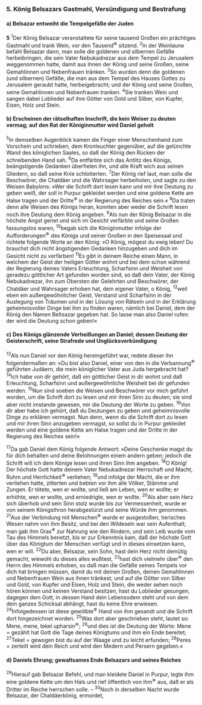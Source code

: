 ### 5. König Belsazars Gastmahl, Versündigung und Bestrafung

#### a) Belsazar entweiht die Tempelgefäße der Juden

__5__
<sup>1</sup>Der König Belsazar veranstaltete für seine tausend Großen ein prächtiges Gastmahl und trank Wein, vor den Tausend<sup title="oder: den Tausend gegenüber">&#x2732;</sup> sitzend.
<sup>2</sup>In der Weinlaune befahl Belsazar dann, man solle die goldenen und silbernen Gefäße herbeibringen, die sein Vater Nebukadnezar aus dem Tempel zu Jerusalem weggenommen hatte, damit aus ihnen der König und seine Großen, seine Gemahlinnen und Nebenfrauen tränken.
<sup>3</sup>So wurden denn die goldenen (und silbernen) Gefäße, die man aus dem Tempel des Hauses Gottes zu Jerusalem geraubt hatte, herbeigebracht; und der König und seine Großen, seine Gemahlinnen und Nebenfrauen tranken.
<sup>4</sup>Sie tranken Wein und sangen dabei Loblieder auf ihre Götter von Gold und Silber, von Kupfer, Eisen, Holz und Stein.

#### b) Erscheinen der rätselhaften Inschrift, die kein Weiser zu deuten vermag; auf den Rat der Königinmutter wird Daniel geholt

<sup>5</sup>In demselben Augenblick kamen die Finger einer Menschenhand zum Vorschein und schrieben, dem Kronleuchter gegenüber, auf die getünchte Wand des königlichen Saales, so daß der König den Rücken der schreibenden Hand sah.
<sup>6</sup>Da entfärbte sich das Antlitz des Königs, beängstigende Gedanken überfielen ihn, und alle Kraft wich aus seinen Gliedern, so daß seine Knie schlotterten.
<sup>7</sup>Der König rief laut, man solle die Beschwörer, die Chaldäer und die Wahrsager herbeiholen, und sagte zu den Weisen Babylons: »Wer die Schrift dort lesen kann und mir ihre Deutung zu geben weiß, der soll in Purpur gekleidet werden und eine goldene Kette am Halse tragen und der Dritte<sup title="vgl. 6,2">&#x2732;</sup> in der Regierung des Reiches sein.«
<sup>8</sup>Da traten denn alle Weisen des Königs heran, konnten aber weder die Schrift lesen noch ihre Deutung dem König angeben.
<sup>9</sup>Als nun der König Belsazar in die höchste Angst geriet und sich im Gesicht verfärbte und seine Großen fassungslos waren,
<sup>10</sup>begab sich die Königinmutter infolge der Aufforderungen<sup title="oder: der Angstrufe">&#x2732;</sup> des Königs und seiner Großen in den Speisesaal und richtete folgende Worte an den König: »O König, mögest du ewig leben! Du brauchst dich nicht ängstigenden Gedanken hinzugeben und dich im Gesicht nicht zu verfärben!
<sup>11</sup>Es gibt in deinem Reiche einen Mann, in welchem der Geist der heiligen Götter wohnt und bei dem schon während der Regierung deines Vaters Erleuchtung, Scharfsinn und Weisheit von geradezu göttlicher Art gefunden worden sind, so daß dein Vater, der König Nebukadnezar, ihn zum Obersten der Gelehrten und Beschwörer, der Chaldäer und Wahrsager erhoben hat, dein eigener Vater, o König,
<sup>12</sup>weil eben ein außergewöhnlicher Geist, Verstand und Scharfsinn in der Auslegung von Träumen und in der Lösung von Rätseln und in der Erklärung geheimnisvoller Dinge bei ihm zu finden waren, nämlich bei Daniel, dem der König den Namen Beltsazar gegeben hat. So lasse man also Daniel rufen: der wird die Deutung schon geben!«

#### c) Des Königs glänzende Verheißungen an Daniel; dessen Deutung der Geisterschrift, seine Strafrede und Unglücksverkündigung

<sup>13</sup>Als nun Daniel vor den König hereingeführt war, redete dieser ihn folgendermaßen an: »Du bist also Daniel, einer von den in die Verbannung<sup title="oder: Gefangenschaft">&#x2732;</sup> geführten Judäern, die mein königlicher Vater aus Juda hergebracht hat?
<sup>14</sup>Ich habe von dir gehört, daß ein göttlicher Geist in dir wohnt und daß Erleuchtung, Scharfsinn und außergewöhnliche Weisheit bei dir gefunden werden.
<sup>15</sup>Nun sind soeben die Weisen und Beschwörer vor mich geführt worden, um die Schrift dort zu lesen und mir ihren Sinn zu deuten; sie sind aber nicht imstande gewesen, mir die Deutung der Worte zu geben.
<sup>16</sup>Von dir aber habe ich gehört, daß du Deutungen zu geben und geheimnisvolle Dinge zu erklären vermagst. Nun denn, wenn du die Schrift dort zu lesen und mir ihren Sinn anzugeben vermagst, so sollst du in Purpur gekleidet werden und eine goldene Kette am Halse tragen und der Dritte in der Regierung des Reiches sein!«

<sup>17</sup>Da gab Daniel dem König folgende Antwort: »Deine Geschenke magst du für dich behalten und deine Belohnungen einem andern geben; jedoch die Schrift will ich dem Könige lesen und ihren Sinn ihm angeben.
<sup>18</sup>O König! Der höchste Gott hatte deinem Vater Nebukadnezar Herrschaft und Macht, Ruhm und Herrlichkeit<sup title="oder: Ehre">&#x2732;</sup> verliehen;
<sup>19</sup>und infolge der Macht, die er ihm verliehen hatte, zitterten und bebten vor ihm alle Völker, Stämme und Zungen. Er tötete, wen er wollte, und ließ am Leben, wen er wollte; er erhöhte, wen er wollte, und erniedrigte, wen er wollte.
<sup>20</sup>Als aber sein Herz sich überhob und sein Sinn stolz wurde bis zur Vermessenheit, wurde er von seinem Königsthron herabgestürzt und seine Würde ihm genommen.
<sup>21</sup>Aus der Verbindung mit Menschen<sup title="vgl. 4,22">&#x2732;</sup> wurde er ausgestoßen, tierisches Wesen nahm von ihm Besitz, und bei den Wildeseln war sein Aufenthalt; man gab ihm Gras<sup title="oder: Kraut">&#x2732;</sup> zur Nahrung wie den Rindern, und sein Leib wurde vom Tau des Himmels benetzt, bis er zur Erkenntnis kam, daß der höchste Gott über das Königtum der Menschen verfügt und in dieses einsetzen kann, wen er will.
<sup>22</sup>Du aber, Belsazar, sein Sohn, hast dein Herz nicht demütig gemacht, wiewohl du dieses alles wußtest,
<sup>23</sup>hast dich vielmehr über<sup title="oder: gegen">&#x2732;</sup> den Herrn des Himmels erhoben, so daß man die Gefäße seines Tempels vor dich hat bringen müssen, damit du mit deinen Großen, deinen Gemahlinnen und Nebenfrauen Wein aus ihnen tränkest; und auf die Götter von Silber und Gold, von Kupfer und Eisen, Holz und Stein, die weder sehen noch hören können und keinen Verstand besitzen, hast du Loblieder gesungen, dagegen dem Gott, in dessen Hand dein Lebensodem steht und von dem dein ganzes Schicksal abhängt, hast du keine Ehre erwiesen.
<sup>24</sup>Infolgedessen ist diese gewölbte<sup title="oder: hohle">&#x2732;</sup> Hand von ihm gesandt und die Schrift dort hingezeichnet worden.
<sup>25</sup>Was dort aber geschrieben steht, lautet so: Mene, mene, tekel upharsin<sup title="d.h. gezählt, gezählt, gewogen und geteilt">&#x2732;</sup>;
<sup>26</sup>und dies ist die Deutung der Worte: Mene = gezählt hat Gott die Tage deines Königtums und ihm ein Ende bereitet;
<sup>27</sup>Tekel = gewogen bist du auf der Waage und zu leicht erfunden;
<sup>28</sup>Peres = zerteilt wird dein Reich und wird den Medern und Persern gegeben.«

#### d) Daniels Ehrung; gewaltsames Ende Belsazars und seines Reiches

<sup>29</sup>Hierauf gab Belsazar Befehl, und man kleidete Daniel in Purpur, legte ihm eine goldene Kette um den Hals und rief öffentlich von ihm<sup title="= über ihn">&#x2732;</sup> aus, daß er als Dritter im Reiche herrschen solle. –
<sup>30</sup>Noch in derselben Nacht wurde Belsazar, der Chaldäerkönig, ermordet,